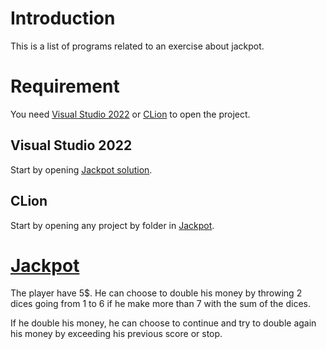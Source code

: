 # Introduction

This is a list of programs related to an exercise about jackpot.

# Requirement

You need [Visual Studio 2022](https://visualstudio.microsoft.com/downloads/) or [CLion](https://www.jetbrains.com/clion/download/#section=windows) to open the project.

## Visual Studio 2022

Start by opening [Jackpot solution](./Jackpot.sln).

## CLion

Start by opening any project by folder in [Jackpot](./Jackpot).

# [Jackpot](./Jackpot)

The player have 5$. He can choose to double his money by throwing 2 dices going from 1 to 6 if he make more than 7 with the sum of the dices.

If he double his money, he can choose to continue and try to double again his money by exceeding his previous score or stop.